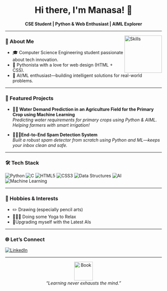 <!-- Profile README for Manasa64388 -->

<h1 align="center">Hi there, I'm Manasa! 👋</h1>
<p align="center">
  <b>CSE Student | Python & Web Enthusiast | AIML Explorer</b>
</p>

---

<img align="right" src="https://img.icons8.com/doodle/96/000000/brainstorm-skill.png" width="120" alt="Skills"/>

### 🚀 About Me

- 🎓 Computer Science Engineering student passionate about tech innovation.
- 🐍 Pythonista with a love for web design (HTML + CSS).
- 🤖 AI/ML enthusiast—building intelligent solutions for real-world problems.

---

### 🌟 Featured Projects

- **🚜🚰 Water Demand Prediction in an Agriculture Field for the Primary Crop using Machine Learning**  
  _Predicting water requirements for primary crops using Python & AIML. Helping farmers with smart irrigation!_

- **📨📩📧End-to-End Spam Detection System**  
  _Built a robust spam detector from scratch using Python and ML—keeps your inbox clean and safe._

---

### 🛠️ Tech Stack

![Python](https://img.shields.io/badge/Python-3776AB?style=for-the-badge&logo=python&logoColor=white)
![C](https://img.shields.io/badge/C-00599C?style=for-the-badge&logo=c&logoColor=white)
![HTML5](https://img.shields.io/badge/HTML5-E34F26?style=for-the-badge&logo=html5&logoColor=white)
![CSS3](https://img.shields.io/badge/CSS3-1572B6?style=for-the-badge&logo=css3&logoColor=white)
![Data Structures](https://img.shields.io/badge/Data%20Structures-%23EAD41C?style=for-the-badge)
![AI](https://img.shields.io/badge/AI-%2300A99D?style=for-the-badge)
![Machine Learning](https://img.shields.io/badge/Machine%20Learning-%234285F4?style=for-the-badge&logo=google)
  
---

### 🎨 Hobbies & Interests

- ✏️ Drawing (especially pencil arts)
- 💪🧘‍♀️ Doing some Yoga to Relax
- 🚀Upgrading myself with the Latest AIs
---

### 🌐 Let’s Connect

[![LinkedIn](https://img.shields.io/badge/-Manasa%20N%20S-blue?style=flat-square&logo=Linkedin&logoColor=white&link=https://www.linkedin.com/in/manasa-n-s-1402m2006)](https://www.linkedin.com/in/manasa-n-s-1402m2006)

---

<p align="center">
  <img src="https://img.freepik.com/free-vector/hand-drawn-flat-design-stack-books-illustration_23-2149341898.jpg?semt=ais_hybrid&w=740&q=80" width="60" alt="Book"/>
  <br>
  <i>“Learning never exhausts the mind.”</i>
</p>
